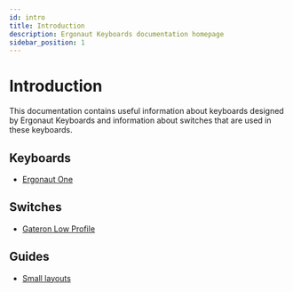```yaml
---
id: intro
title: Introduction
description: Ergonaut Keyboards documentation homepage
sidebar_position: 1
---
```


# Introduction

This documentation contains useful information about keyboards designed by Ergonaut Keyboards and information about switches that are used in these keyboards.

## Keyboards

* [Ergonaut One](/docs/keyboards/ergonaut-one/intro)

## Switches

* [Gateron Low Profile](/docs/switches/gateron-low-profile)

## Guides

* [Small layouts](/docs/guides/small-layouts)
